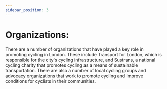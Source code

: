 ```yaml
---
sidebar_position: 3
---
```

 


# Organizations:
There are a number of organizations that have played a key role in promoting cycling in London. These include Transport for London, which is responsible for the city's cycling infrastructure, and Sustrans, a national cycling charity that promotes cycling as a means of sustainable transportation. There are also a number of local cycling groups and advocacy organizations that work to promote cycling and improve conditions for cyclists in their communities.


